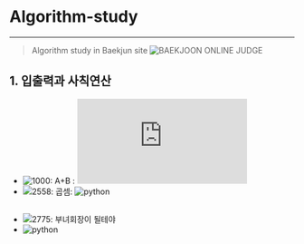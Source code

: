 # Algorithm-study

---

> Algorithm study in Baekjun site
> ![BAEKJOON ONLINE JUDGE](https://www.acmicpc.net/)

## 1. 입출력과 사칙연산
- ![1000: A+B](https://www.acmicpc.net/problem/1000) : ![python](https://github.com/shiney5213/Algorithm-study/blob/master/python/1.1_1000_A%2BB.py)
- ![2558: 곱셈](https://www.acmicpc.net/problem/2588): ![python]()





## 
- ![2775: 부녀회장이 될테야](https://www.acmicpc.net/problem/2775)
- ![python]()








